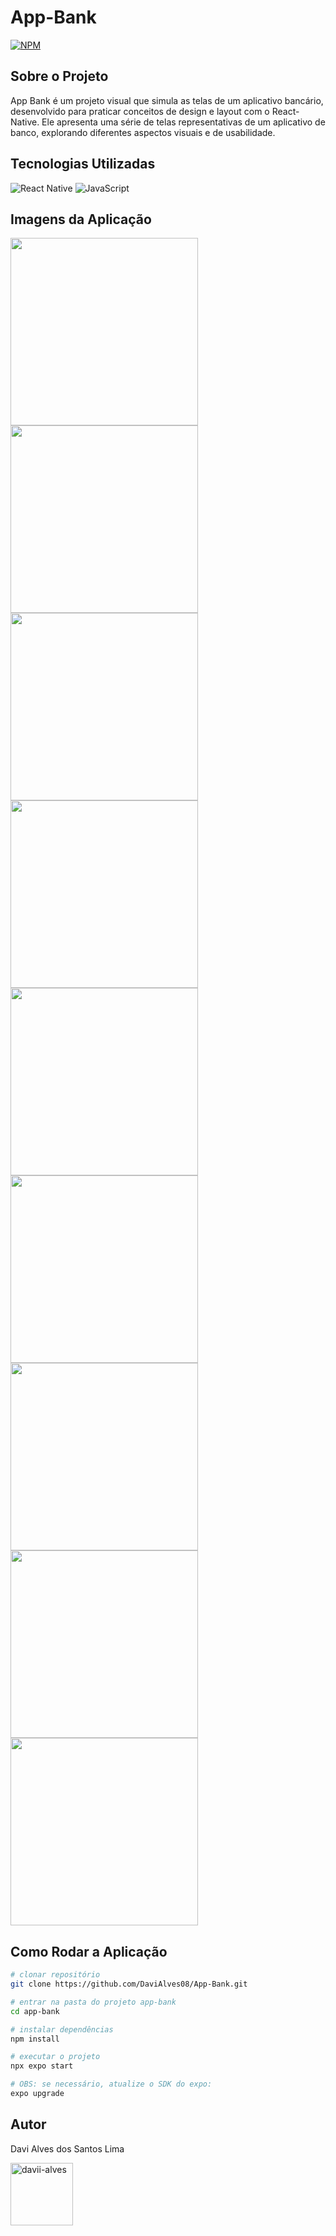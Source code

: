 <h1>App-Bank</h1>

[![NPM](https://img.shields.io/npm/l/react)](https://github.com/DaviAlves08/App-Bank/blob/main/LICENSE) 

<h2>Sobre o Projeto</h2> 
<p>App Bank é um projeto visual que simula as telas de um aplicativo bancário, desenvolvido para praticar conceitos de design e layout com o React-Native. Ele apresenta uma série de telas representativas de um aplicativo de banco, explorando diferentes aspectos visuais e de usabilidade.</p>

<h2>Tecnologias Utilizadas</h2>

![React Native](https://img.shields.io/badge/React_Native-20232A?style=for-the-badge&logo=react&logoColor=61DAFB)
![JavaScript](https://img.shields.io/badge/JavaScript-F7DF1E?style=for-the-badge&logo=javascript&logoColor=black)

<h2>Imagens da Aplicação</h2>
<div>
  <img src="https://github.com/DaviAlves08/assets/blob/main/Bank/Image%20Bank%20(6).jpeg" width="300px">
  <img src="https://github.com/DaviAlves08/assets/blob/main/Bank/Image%20Bank%20(5).jpeg" width="300px">
  <img src="https://github.com/DaviAlves08/assets/blob/main/Bank/Image%20Bank%20(8).jpeg" width="300px">
  <img src="https://github.com/DaviAlves08/assets/blob/main/Bank/Image%20Bank%20(4).jpeg" width="300px">
  <img src="https://github.com/DaviAlves08/assets/blob/main/Bank/Image%20Bank%20(7).jpeg" width="300px">
  <img src="https://github.com/DaviAlves08/assets/blob/main/Bank/Image%20Bank%20(9).jpeg" width="300px">
  <img src="https://github.com/DaviAlves08/assets/blob/main/Bank/Image%20Bank%20(2).jpeg" width="300px">
  <img src="https://github.com/DaviAlves08/assets/blob/main/Bank/Image%20Bank%20(3).jpeg" width="300px">
  <img src="https://github.com/DaviAlves08/assets/blob/main/Bank/Image%20Bank%20(1).jpeg" width="300px">
</div>



<h2>Como Rodar a Aplicação</h2>

```bash
# clonar repositório
git clone https://github.com/DaviAlves08/App-Bank.git

# entrar na pasta do projeto app-bank
cd app-bank

# instalar dependências
npm install

# executar o projeto
npx expo start

# OBS: se necessário, atualize o SDK do expo: 
expo upgrade
```

## Autor 

Davi Alves dos Santos Lima
<p>
<a href="https://linkedin.com/in/davii-alves" target="blank"><img align="center" src="https://user-images.githubusercontent.com/74038190/235294012-0a55e343-37ad-4b0f-924f-c8431d9d2483.gif" alt="davii-alves" height="100" width="100" /></a>
</p>
</div>

